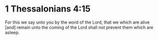 # 1 Thessalonians 4:15

For this we say unto you by the word of the Lord, that we which are alive [and] remain unto the coming of the Lord shall not prevent them which are asleep.